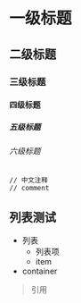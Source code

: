 # 一级标题
## 二级标题
### 三级标题
#### 四级标题
##### 五级标题
###### 六级标题

```
// 中文注释
// comment
```

列表测试
--------

* 列表
    * 列表项
    * item
* container

> 引用
